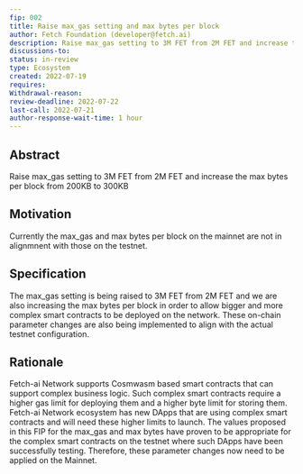 ```yaml
---
fip: 002
title: Raise max_gas setting and max bytes per block
author: Fetch Foundation (developer@fetch.ai)
description: Raise max_gas setting to 3M FET from 2M FET and increase the max bytes per block from 200KB to 300KB.
discussions-to: 
status: in-review
type: Ecosystem
created: 2022-07-19
requires:
Withdrawal-reason:
review-deadline: 2022-07-22
last-call: 2022-07-21
author-response-wait-time: 1 hour
---
```

## Abstract

Raise max_gas setting to 3M FET from 2M FET and increase the max bytes per block from 200KB to 300KB

## Motivation

Currently the max_gas and max bytes per block on the mainnet are not in alignmnent with those on the testnet. 

## Specification

The max_gas setting is being raised to 3M FET from 2M FET and we are also increasing the max bytes per block in order to allow bigger and more complex smart contracts to be deployed on the network. These on-chain parameter changes are also being implemented to align with the actual testnet configuration. 

## Rationale

Fetch-ai Network supports Cosmwasm based smart contracts that can support complex business logic. Such complex smart contracts require a higher gas limit for deploying them and a higher byte limit for storing them. Fetch-ai Network ecosystem has new DApps that are using complex smart contracts and will need these higher limits to launch. The values proposed in this FIP for the max_gas and max bytes have proven to be appropriate for the complex smart contracts on the testnet where such DApps have been successfully testing. Therefore, these parameter changes now need to be applied on the Mainnet.

